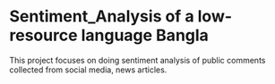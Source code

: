# Sentiment_Analysis of a low-resource language Bangla
This project focuses on doing sentiment analysis of public comments collected from social media, news articles.

